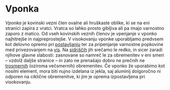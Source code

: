 # Vponka

_Vponka_ je kovinski vezni člen ovalne ali hruškaste oblike, ki se na eni stranici zapira z vratci. Vratca so lahko prosto gibljiva ali pa imajo varnostno zaporo z matico. Od vseh kovinskih veznih členov je vpenjanje v vponko najhitrejše in najpreprostejše. V visokovanju vponke uporabljamo predvsem kot delovno opremo pri [postavljanju](postavljanje) ter za pripenjanje varnostne popkovine med privezovanjem na [vis](vis). Na [sidriščih](sidrisce) jih srečamo le redko, in sicer zaradi njihove glavne slabosti: zasnovane so namreč le za obremenitev v eni smeri – vzdolž daljše stranice – in zato ne prenašajo dobro ne prečnih ne [trosmernih](trosmerna-obremenitev) (oziroma večsmernih) obremenitev. Če vponko že uporabimo kot nosilni element, mora biti nujno izdelana iz jekla, saj aluminij dolgoročno ni odporen na ciklične obremenitve, ki jim je oprema izpostavljena pri visokovanju.
